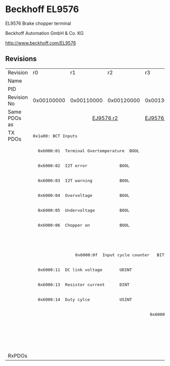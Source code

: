 # Beckhoff EL9576

EL9576 Brake chopper terminal

Beckhoff Automation GmbH & Co. KG

http://www.beckhoff.com/EL9576

## Revisions
<table>
<tr >
<td>Revision</td>
<td>r0</td>
<td>r1</td>
<td>r2</td>
<td>r3</td>
<td>r4</td>
<td>r5</td>
<td>r6</td>
</tr>
<tr >
<td>Name</td>
<td colspan=7 align="center">EL9576 Brake chopper terminal</td>
</tr>
<tr >
<td>PID</td>
<td colspan=7 align="center">0x25683052</td>
</tr>
<tr >
<td>Revision No</td>
<td>0x00100000</td>
<td>0x00110000</td>
<td>0x00120000</td>
<td>0x00130000</td>
<td>0x00140000</td>
<td>0x00150000</td>
<td>0x00160000</td>
</tr>
<tr >
<td>Same PDOs as</td>
<td></td>
<td colspan=2 align="center"><a href="EJ9576">EJ9576 r2</a></td>
<td><a href="EJ9576">EJ9576 r3</a></td>
<td colspan=2 align="center"><a href="EJ9576">EJ9576 r4</a></td>
<td><a href="EJ9576">EJ9576 r6</a><br/><a href="EP9576-1032">EP9576-1032 r0</a></td>
</tr>
<tr class="txpdo pdosection">
<td rowspan=15 valign=top>TX PDOs</td>
<td colspan=7 align="left"><pre>0x1a00: BCT Inputs</pre></td>
<td></td>
</tr>
<tr class="txpdo">
<td colspan=7 align="left"><pre>  0x6000:01  Terminal Overtemperature  BOOL</pre></td>
</tr>
<tr class="txpdo">
<td colspan=7 align="left"><pre>  0x6000:02  I2T error             BOOL</pre></td>
</tr>
<tr class="txpdo">
<td colspan=7 align="left"><pre>  0x6000:03  I2T warning           BOOL</pre></td>
</tr>
<tr class="txpdo">
<td colspan=7 align="left"><pre>  0x6000:04  Overvoltage           BOOL</pre></td>
</tr>
<tr class="txpdo">
<td colspan=7 align="left"><pre>  0x6000:05  Undervoltage          BOOL</pre></td>
</tr>
<tr class="txpdo">
<td colspan=7 align="left"><pre>  0x6000:06  Chopper on            BOOL</pre></td>
</tr>
<tr class="txpdo">
<td colspan=6 align="left"></td>
<td><pre>  0x6000:07  Overcurrent Protection  BOOL</pre></td>
</tr>
<tr class="txpdo">
<td></td>
<td colspan=6 align="left"><pre>  0x6000:0f  Input cycle counter   BIT2</pre></td>
</tr>
<tr class="txpdo">
<td colspan=7 align="left"><pre>  0x6000:11  DC link voltage       UDINT</pre></td>
</tr>
<tr class="txpdo">
<td colspan=4 align="left"><pre>  0x6000:13  Resistor current      DINT</pre></td>
<td colspan=3 align="left"><pre>  0x6000:13  Resistor Current      DINT</pre></td>
</tr>
<tr class="txpdo">
<td colspan=4 align="left"><pre>  0x6000:14  Duty cylce            USINT</pre></td>
<td colspan=3 align="left"><pre>  0x6000:14  Duty Cycle            USINT</pre></td>
</tr>
<tr class="txpdo">
<td colspan=3 align="left"></td>
<td><pre>  0x6000:15  I2T load factor       USINT</pre></td>
<td colspan=3 align="left"></td>
</tr>
<tr class="txpdo pdosection">
<td colspan=4 align="left"></td>
<td colspan=3 align="left"><pre>0x1a01: BCT Load</pre></td>
</tr>
<tr class="txpdo">
<td colspan=4 align="left"></td>
<td colspan=3 align="left"><pre>  0x6001:01  I2T load factor       USINT</pre></td>
</tr>
<tr >
<td>RxPDOs</td>
<td colspan=7 align="left"></td>
</tr>
</table>
